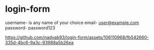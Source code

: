 # login-form
username- is any name of your choice
email- user@example.com
password- password123

https://github.com/nadyab93/login-form/assets/106110968/fb542660-335d-4bc6-9a3c-93988a5b26ea

